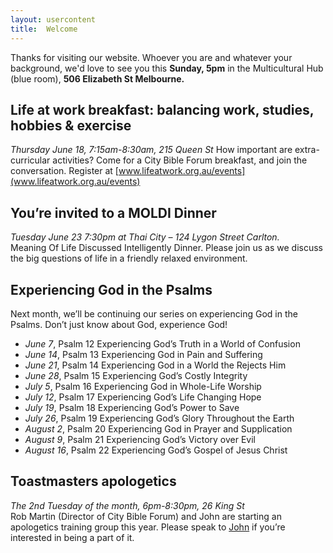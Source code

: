 ```yaml
---
layout: usercontent
title:  Welcome
---
```


Thanks for visiting our website. Whoever you are and whatever your background, we'd love to see you this __Sunday, 5pm__ in the Multicultural Hub (blue room), __506 Elizabeth St Melbourne.__

## Life at work breakfast: balancing work, studies, hobbies & exercise
_Thursday June 18, 7:15am-8:30am, 215 Queen St_
How important are extra-curricular activities? Come for a City Bible Forum breakfast, and join the conversation. Register at [www.lifeatwork.org.au/events](www.lifeatwork.org.au/events)

## You’re invited to a MOLDI Dinner
_Tuesday June 23 7:30pm at Thai City – 124 Lygon Street Carlton._  
Meaning Of Life Discussed Intelligently Dinner. Please join us as we discuss the big questions of life
in a friendly relaxed environment. 


## Experiencing God in the Psalms
Next month, we’ll be continuing our series on experiencing God in the Psalms. Don’t just know about God, experience God!

 * _June 7_,      Psalm 12    Experiencing God’s Truth in a World of Confusion
 * _June 14_,    Psalm 13    Experiencing God in Pain and Suffering
 * _June 21_,     Psalm 14    Experiencing God in a World the Rejects Him
 * _June 28_,     Psalm 15    Experiencing God’s Costly Integrity
 * _July 5_,     Psalm 16    Experiencing God in Whole-Life Worship
 * _July 12_,     Psalm 17    Experiencing God’s Life Changing Hope
 * _July 19_,     Psalm 18    Experiencing God’s Power to Save
 * _July 26_,     Psalm 19    Experiencing God’s Glory Throughout the Earth
 * _August 2_,    Psalm 20    Experiencing God in Prayer and Supplication
 * _August 9_,    Psalm 21    Experiencing God’s Victory over Evil
 * _August 16_,   Psalm 22    Experiencing God’s Gospel of Jesus Christ


## Toastmasters apologetics
_The 2nd Tuesday of the month, 6pm-8:30pm, 26 King St_  
Rob Martin (Director of City Bible Forum) and John are starting an apologetics training group this year. Please speak to [John] if you’re interested in being a part of it.


[John]: mailto:john.david.hudson@gmail.com



